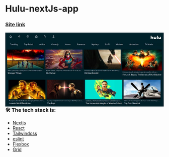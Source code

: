 # Hulu-nextJs-app

### [Site link](https://hulu-nextjs-app-one.vercel.app/)

<kbd>
  <img align="right" alt="img" src="jQCF8Ii.jpeg"  />
</kbd>


### 🛠 The tech stack is:

- [Nextjs](https://nextjs.org/)
- [React](https://reactjs.org/)
- [Tailwindcss](https://tailwindcss.com/)
- [eslint](https://eslint.org/)
- [Flexbox](https://en.wikipedia.org/wiki/CSS_Flexible_Box_Layout)
- [Grid](https://developer.mozilla.org/ru/docs/Web/CSS/CSS_Grid_Layout/Basic_Concepts_of_Grid_Layout)


